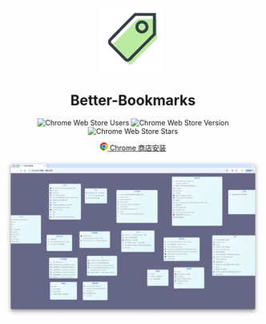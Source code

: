 <div align="center">

<img src="./icons/icon.png" width="128"/>

# Better-Bookmarks

![Chrome Web Store Users](https://img.shields.io/chrome-web-store/users/ieahkhpkiipfkiecndclbbfjfhceiknh)
![Chrome Web Store Version](https://img.shields.io/chrome-web-store/v/ieahkhpkiipfkiecndclbbfjfhceiknh)
![Chrome Web Store Stars](https://img.shields.io/chrome-web-store/stars/ieahkhpkiipfkiecndclbbfjfhceiknh)

</div>

<div align="center">
<p>
    <a href="https://chromewebstore.google.com/detail/ieahkhpkiipfkiecndclbbfjfhceiknh?utm_source=item-share-cb" target="_blank">
    <img src="./images/chrome.png" width="16" /> Chrome 商店安装
  </a>
</p>

 <img src="./images/demo.png"/>
